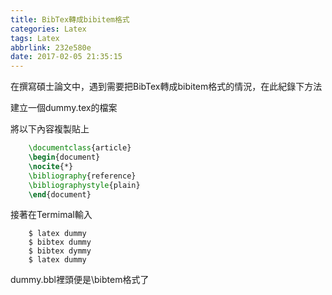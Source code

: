 ```yaml
---
title: BibTex轉成bibitem格式
categories: Latex
tags: Latex
abbrlink: 232e580e
date: 2017-02-05 21:35:15
---
```


在撰寫碩士論文中，遇到需要把BibTex轉成bibitem格式的情況，在此紀錄下方法

建立一個dummy.tex的檔案

將以下內容複製貼上

```tex
    \documentclass{article}
    \begin{document}
    \nocite{*}
    \bibliography{reference}
    \bibliographystyle{plain}
    \end{document}
```

接著在Termimal輸入

```
    $ latex dummy
    $ bibtex dummy
    $ bibtex dymmy
    $ latex dummy
```

dummy.bbl裡頭便是\bibtem格式了
